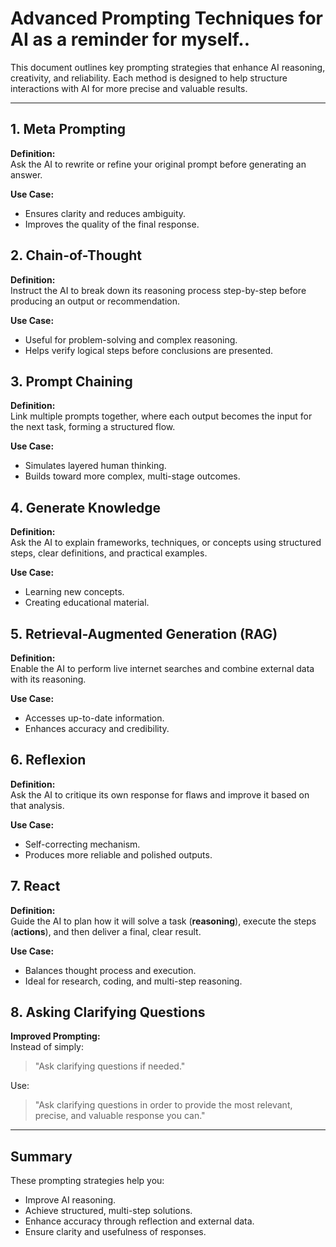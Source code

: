 # Advanced Prompting Techniques for AI as a reminder for myself..

This document outlines key prompting strategies that enhance AI reasoning, creativity, and reliability. Each method is designed to help structure interactions with AI for more precise and valuable results.

---

## 1. Meta Prompting
**Definition:**  
Ask the AI to rewrite or refine your original prompt before generating an answer.  

**Use Case:**  
- Ensures clarity and reduces ambiguity.  
- Improves the quality of the final response.  

## 2. Chain-of-Thought
**Definition:**  
Instruct the AI to break down its reasoning process step-by-step before producing an output or recommendation.  

**Use Case:**  
- Useful for problem-solving and complex reasoning.  
- Helps verify logical steps before conclusions are presented.  


## 3. Prompt Chaining
**Definition:**  
Link multiple prompts together, where each output becomes the input for the next task, forming a structured flow.  

**Use Case:**  
- Simulates layered human thinking.  
- Builds toward more complex, multi-stage outcomes.  


## 4. Generate Knowledge
**Definition:**  
Ask the AI to explain frameworks, techniques, or concepts using structured steps, clear definitions, and practical examples.  

**Use Case:**  
- Learning new concepts.  
- Creating educational material.  


## 5. Retrieval-Augmented Generation (RAG)
**Definition:**  
Enable the AI to perform live internet searches and combine external data with its reasoning.  

**Use Case:**  
- Accesses up-to-date information.  
- Enhances accuracy and credibility.  


## 6. Reflexion
**Definition:**  
Ask the AI to critique its own response for flaws and improve it based on that analysis.  

**Use Case:**  
- Self-correcting mechanism.  
- Produces more reliable and polished outputs.  


## 7. React
**Definition:**  
Guide the AI to plan how it will solve a task (**reasoning**), execute the steps (**actions**), and then deliver a final, clear result.  

**Use Case:**  
- Balances thought process and execution.  
- Ideal for research, coding, and multi-step reasoning.  


## 8. Asking Clarifying Questions
**Improved Prompting:**  
Instead of simply:  
> "Ask clarifying questions if needed."  

Use:  
> "Ask clarifying questions in order to provide the most relevant, precise, and valuable response you can."  

---

##  Summary
These prompting strategies help you:  
- Improve AI reasoning.  
- Achieve structured, multi-step solutions.  
- Enhance accuracy through reflection and external data.  
- Ensure clarity and usefulness of responses.  

